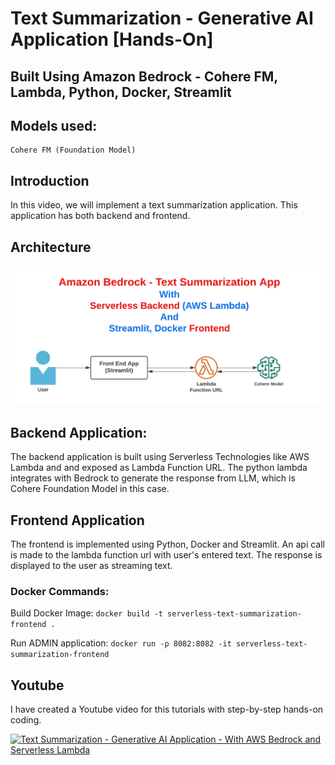 # Text Summarization - Generative AI Application [Hands-On]
## Built Using Amazon Bedrock - Cohere FM, Lambda, Python, Docker, Streamlit
## Models used:
    Cohere FM (Foundation Model)

## Introduction
In this video, we will implement a text summarization application. This application has both backend and frontend.

## Architecture
![image info](./Bedrock-Text-Summarization-Serverless-App.png)

## Backend Application:
  The backend application is built using Serverless Technologies like AWS Lambda and and exposed as Lambda Function URL.
  The python lambda integrates with Bedrock to generate the response from LLM, which is Cohere Foundation Model in this case.

## Frontend Application
  The frontend is implemented using Python, Docker and Streamlit. An api call is made to the lambda function url with user's entered text.
  The response is displayed to the user as streaming text.

### Docker Commands:

  Build Docker Image:
  `docker build -t serverless-text-summarization-frontend .`

  Run ADMIN application:
  `docker run -p 8082:8082 -it serverless-text-summarization-frontend`


## Youtube
I have created a Youtube video for this tutorials with step-by-step hands-on coding.

[![Text Summarization - Generative AI Application - With AWS Bedrock and Serverless Lambda](https://i9.ytimg.com/vi/DIt2Hwy-FTM/mqdefault.jpg?v=664d1aae&sqp=CKyDtrIG&rs=AOn4CLDA-_EQ3-Ksn5bh__pB-IdDpuBdKg)](https://www.youtube.com/watch?v=DIt2Hwy-FTM)

